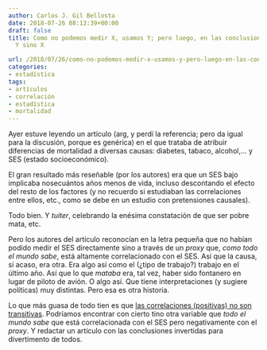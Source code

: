 ```yaml
---
author: Carlos J. Gil Bellosta
date: 2018-07-26 08:13:39+00:00
draft: false
title: Como no podemos medir X, usamos Y; pero luego, en las conclusiones, no criticamos
  Y sino X

url: /2018/07/26/como-no-podemos-medir-x-usamos-y-pero-luego-en-las-conclusiones-no-criticamos-y-sino-x/
categories:
- estadística
tags:
- artículos
- correlación
- estadística
- mortalidad
---
```


Ayer estuve leyendo un artículo (arg, y perdí la referencia; pero da igual para la discusión, porque es genérica) en el que trataba de atribuir diferencias de mortalidad a diversas causas: diabetes, tabaco, alcohol,... y SES (estado socioeconómico).

El gran resultado más reseñable (por los autores) era que un SES bajo implicaba nosecuántos años menos de vida, incluso descontando el efecto del resto de los factores (y no recuerdo si estudiaban las correlaciones entre ellos, etc., como se debe en un estudio con pretensiones causales).

Todo bien. Y _tuiter_, celebrando la enésima constatación de que ser pobre mata, etc.

Pero los autores del artículo reconocían en la letra pequeña que no habían podido medir el SES directamente sino a través de un _proxy_ que, _como todo el mundo sabe_, está altamente correlacionado con el SES. Así que la causa, si acaso, era otra. Era algo así como el (¿tipo de trabajo?) trabajo en el último año. Así que lo que _mataba_ era, tal vez, haber sido fontanero en lugar de piloto de avión. O algo así. Que tiene interpretaciones (y sugiere políticas) muy distintas. Pero esa es otra historia.

Lo que más guasa de todo tien es que [las correlaciones (positivas) no son transitivas](https://www.datanalytics.com/2018/01/16/las-correlaciones-positivas-son-transitivas/). Podríamos encontrar con cierto tino otra variable que _todo el mundo sabe_ que está correlacionada con el SES pero negativamente con el _proxy_. Y redactar un artículo con las conclusiones invertidas para divertimento de todos.
